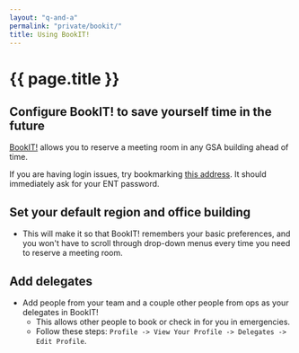 ```yaml
---
layout: "q-and-a"
permalink: "private/bookit/"
title: Using BookIT!
---
```

# {{ page.title }}

## Configure BookIT! to save yourself time in the future

[BookIT!](https://bookit.gsa.gov) allows you to reserve a meeting room in any GSA building ahead of time.

If you are having login issues, try bookmarking [this address](https://bookit.gsa.gov/mobile/auth/spnego/spnegoLogin.jsp). It should immediately ask for your ENT password.

## Set your default region and office building
* This will make it so that BookIT! remembers your basic preferences, and you won't have to scroll through drop-down menus every time you need to reserve a meeting room.

## Add delegates
* Add people from your team and a couple other people from ops as your delegates in BookIT!
  * This allows other people to book or check in for you in emergencies.
  * Follow these steps: `Profile -> View Your Profile -> Delegates -> Edit Profile`.


